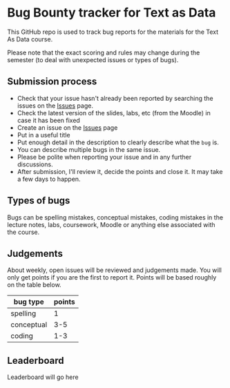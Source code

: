 # Bug Bounty tracker for Text as Data

This GitHub repo is used to track bug reports for the materials for the Text As Data course.

Please note that the exact scoring and rules may change during the semester (to deal with unexpected issues or types of bugs).

## Submission process

- Check that your issue hasn't already been reported by searching the issues on the [Issues](https://github.com/jakelever/textasdata_bugbounty/issues) page.
- Check the latest version of the slides, labs, etc (from the Moodle) in case it has been fixed
- Create an issue on the [Issues](https://github.com/jakelever/textasdata_bugbounty/issues) page
- Put in a useful title
- Put enough detail in the description to clearly describe what the `bug` is.
- You can describe multiple bugs in the same issue.
- Please be polite when reporting your issue and in any further discussions.
- After submission, I'll review it, decide the points and close it. It may take a few days to happen.

## Types of bugs

Bugs can be spelling mistakes, conceptual mistakes, coding mistakes in the lecture notes, labs, coursework, Moodle or anything else associated with the course.

## Judgements

About weekly, open issues will be reviewed and judgements made. You will only get points if you are the first to report it. Points will be based roughly on the table below.

| bug type   | points |
|------------|--------|
| spelling   |   1    |
| conceptual |   3-5  |
| coding     |   1-3  |

## Leaderboard

Leaderboard will go here